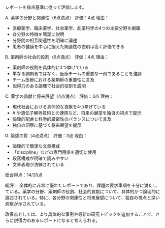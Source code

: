 レポートを採点基準に従って評価します。

A. 薬学の分野と関連性（6点満点）
評価：4点
理由：
- 医療薬学、臨床薬学、社会薬学、創薬科学の4つの主要分野を網羅
- 各分野の特徴を簡潔に説明
- 分野間の相互関連性を明確に論述
- 患者の健康を中心に据えた関連性の説明は高く評価できる

B. 薬剤師の社会的役割（6点満点）
評価：4点
理由：
- 薬剤師の役割を具体的に4つ挙げている
- 単なる調剤者ではなく、医療チームの重要な一員であることを強調
- チーム医療における薬剤師の重要性に言及
- 説得力のある論理で社会的役割を説明

C. 薬学の貢献と将来展望（4点満点）
評価：3点
理由：
- 現代社会における具体的な貢献を4つ挙げている
- AIや遺伝子解析技術との連携など、将来の展望を独自の視点で提示
- 倫理的配慮と科学的厳密性のバランスについて言及
- 独自の洞察に基づく将来展望を提示

D. 論述の質（4点満点）
評価：3点
理由：
- 論理的で簡潔な文章構成
- 「discipline」などの専門用語を適切に使用
- 段落構成が明確で読みやすい
- 文章表現が洗練されている

総合得点：14/20点

総評：
全体的に非常に優れたレポートであり、課題の要求事項を十分に満たしている。薬学の分野、薬剤師の役割、社会的貢献について、具体的かつ論理的に論述されている。特に、各分野の関連性と将来展望について、独自の視点と深い洞察が示されている。

改善点としては、より具体的な事例や最新の研究トピックを追加することで、さらに説得力のあるレポートになると考えられる。